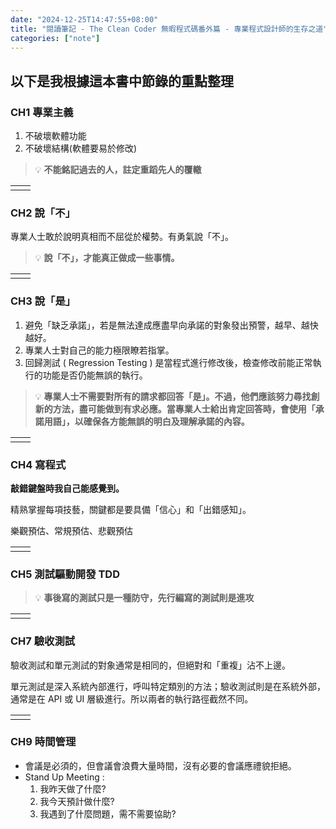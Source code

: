 ```yaml
---
date: "2024-12-25T14:47:55+08:00"
title: "閱讀筆記 - The Clean Coder 無暇程式碼番外篇 - 專業程式設計師的生存之道"
categories: ["note"]
---
```


## 以下是我根據這本書中節錄的重點整理

### CH1 專業主義

1. 不破壞軟體功能
2. 不破壞結構(軟體要易於修改)

> 💡 **不能銘記過去的人，註定重蹈先人的覆轍**

|     |     |
| --- | --- |
|     |     |

### CH2 說「不」

專業人士敢於說明真相而不屈從於權勢。有勇氣說「不」。

> 💡 **說「不」，才能真正做成一些事情。**

|     |     |
| --- | --- |
|     |     |

### CH3 說「是」

1. 避免「缺乏承諾」，若是無法達成應盡早向承諾的對象發出預警，越早、越快越好。
2. 專業人士對自己的能力極限瞭若指掌。
3. 回歸測試 ( Regression Testing ) 是當程式進行修改後，檢查修改前能正常執行的功能是否仍能無誤的執行。

> 💡 **專業人士不需要對所有的請求都回答「是」。不過，他們應該努力尋找創新的方法，盡可能做到有求必應。當專業人士給出肯定回答時，會使用「承諾用語」，以確保各方能無誤的明白及理解承諾的內容。**

|     |     |
| --- | --- |
|     |     |

### CH4 寫程式

**敲錯鍵盤時我自己能感覺到。**

精熟掌握每項技藝，關鍵都是要具備「信心」和「出錯感知」。

樂觀預估、常規預估、悲觀預估

|     |     |
| --- | --- |
|     |     |

### CH5 測試驅動開發 TDD

> 💡 **事後寫的測試只是一種防守，先行編寫的測試則是進攻**

|     |     |
| --- | --- |
|     |     |

### CH7 驗收測試

驗收測試和單元測試的對象通常是相同的，但絕對和「重複」沾不上邊。

單元測試是深入系統內部進行，呼叫特定類別的方法；驗收測試則是在系統外部，通常是在 API 或 UI 層級進行。所以兩者的執行路徑截然不同。

|     |     |
| --- | --- |
|     |     |

### CH9 時間管理

- 會議是必須的，但會議會浪費大量時間，沒有必要的會議應禮貌拒絕。
- Stand Up Meeting :
  1. 我昨天做了什麼?
  2. 我今天預計做什麼?
  3. 我遇到了什麼問題，需不需要協助?
